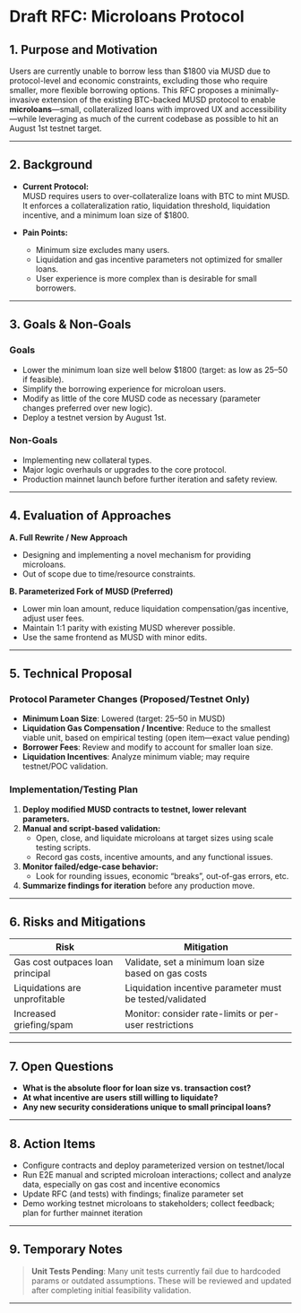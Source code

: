 
# Draft RFC: Microloans Protocol

## 1. Purpose and Motivation

Users are currently unable to borrow less than $1800 via MUSD due to protocol-level and economic constraints, excluding those who require smaller, more flexible borrowing options. This RFC proposes a minimally-invasive extension of the existing BTC-backed MUSD protocol to enable **microloans**—small, collateralized loans with improved UX and accessibility—while leveraging as much of the current codebase as possible to hit an August 1st testnet target.

---

## 2. Background

- **Current Protocol:**  
  MUSD requires users to over-collateralize loans with BTC to mint MUSD. It enforces a collateralization ratio, liquidation threshold, liquidation incentive, and a minimum loan size of $1800.

- **Pain Points:**
    - Minimum size excludes many users.
    - Liquidation and gas incentive parameters not optimized for smaller loans.
    - User experience is more complex than is desirable for small borrowers.

---

## 3. Goals & Non-Goals

### Goals
- Lower the minimum loan size well below $1800 (target: as low as $25–$50 if feasible).
- Simplify the borrowing experience for microloan users.
- Modify as little of the core MUSD code as necessary (parameter changes preferred over new logic).
- Deploy a testnet version by August 1st.

### Non-Goals
- Implementing new collateral types.
- Major logic overhauls or upgrades to the core protocol.
- Production mainnet launch before further iteration and safety review.

---

## 4. Evaluation of Approaches

**A. Full Rewrite / New Approach**
- Designing and implementing a novel mechanism for providing microloans.
- Out of scope due to time/resource constraints.

**B. Parameterized Fork of MUSD (Preferred)**
- Lower min loan amount, reduce liquidation compensation/gas incentive, adjust user fees.
- Maintain 1:1 parity with existing MUSD wherever possible.
- Use the same frontend as MUSD with minor edits.

---

## 5. Technical Proposal

### Protocol Parameter Changes (Proposed/Testnet Only)
- **Minimum Loan Size**: Lowered (target: $25–$50 in MUSD)
- **Liquidation Gas Compensation / Incentive**: Reduce to the smallest viable unit, based on empirical testing (open item—exact value pending)
- **Borrower Fees**: Review and modify to account for smaller loan size.
- **Liquidation Incentives**: Analyze minimum viable; may require testnet/POC validation.

### Implementation/Testing Plan

1. **Deploy modified MUSD contracts to testnet, lower relevant parameters.**
2. **Manual and script-based validation:**
    - Open, close, and liquidate microloans at target sizes using scale testing scripts.
    - Record gas costs, incentive amounts, and any functional issues.
3. **Monitor failed/edge-case behavior:**
    - Look for rounding issues, economic “breaks”, out-of-gas errors, etc.
4. **Summarize findings for iteration** before any production move.

---

## 6. Risks and Mitigations

| Risk                           | Mitigation                                               |
|--------------------------------|----------------------------------------------------------|
| Gas cost outpaces loan principal| Validate, set a minimum loan size based on gas costs     |
| Liquidations are unprofitable  | Liquidation incentive parameter must be tested/validated |
| Increased griefing/spam        | Monitor: consider rate-limits or per-user restrictions   |

---

## 7. Open Questions

- **What is the absolute floor for loan size vs. transaction cost?**
- **At what incentive are users still willing to liquidate?**
- **Any new security considerations unique to small principal loans?**

---

## 8. Action Items

- Configure contracts and deploy parameterized version on testnet/local
- Run E2E manual and scripted microloan interactions; collect and analyze data, especially on gas cost and incentive economics
- Update RFC (and tests) with findings; finalize parameter set
- Demo working testnet microloans to stakeholders; collect feedback; plan for further mainnet iteration

---

## 9. Temporary Notes

> **Unit Tests Pending**: Many unit tests currently fail due to hardcoded params or outdated assumptions. These will be reviewed and updated after completing initial feasibility validation.

---
